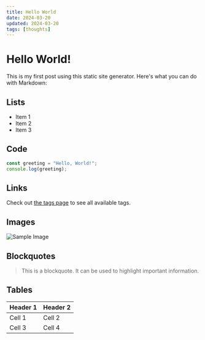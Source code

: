 ```yaml
---
title: Hello World
date: 2024-03-20
updated: 2024-03-20
tags: [thoughts]
---
```


# Hello World!

This is my first post using this static site generator. Here's what you can do with Markdown:

## Lists

- Item 1
- Item 2
- Item 3

## Code

```typescript
const greeting = "Hello, World!";
console.log(greeting);
```

## Links

Check out [the tags page](/tags) to see all available tags.

## Images

![Sample Image](https://picsum.photos/200/300)

## Blockquotes

> This is a blockquote. It can be used to highlight important information.

## Tables

| Header 1 | Header 2 |
|----------|----------|
| Cell 1   | Cell 2   |
| Cell 3   | Cell 4   | 